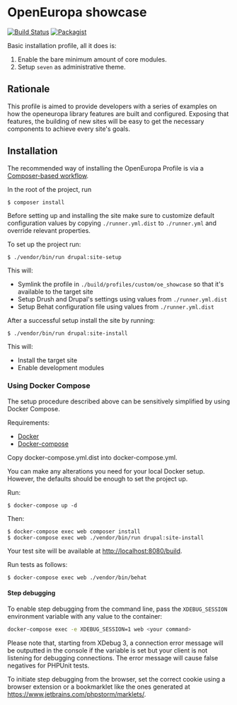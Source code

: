 # OpenEuropa showcase

[![Build Status](https://drone.fpfis.eu/api/badges/openeuropa/oe_showcase/status.svg?branch=master)](https://drone.fpfis.eu/openeuropa/oe_showcase)
[![Packagist](https://img.shields.io/packagist/v/openeuropa/oe_showcase.svg)](https://packagist.org/packages/openeuropa/oe_showcase)

Basic installation profile, all it does is:

1. Enable the bare minimum amount of core modules.
2. Setup `seven` as administrative theme.

## Rationale

This profile is aimed to provide developers with a series of examples on how the openeuropa library features are built and configured. Exposing that features, the building of new sites will be easy to get the necessary components to achieve every site's goals.

## Installation

The recommended way of installing the OpenEuropa Profile is via a [Composer-based workflow][1].

In the root of the project, run

```
$ composer install
```

Before setting up and installing the site make sure to customize default configuration values by copying `./runner.yml.dist`
to `./runner.yml` and override relevant properties.

To set up the project run:

```
$ ./vendor/bin/run drupal:site-setup
```

This will:

- Symlink the profile in `./build/profiles/custom/oe_showcase` so that it's available to the target site
- Setup Drush and Drupal's settings using values from `./runner.yml.dist`
- Setup Behat configuration file using values from `./runner.yml.dist`

After a successful setup install the site by running:

```
$ ./vendor/bin/run drupal:site-install
```

This will:

- Install the target site
- Enable development modules

### Using Docker Compose

The setup procedure described above can be sensitively simplified by using Docker Compose.

Requirements:

- [Docker][2]
- [Docker-compose][3]

Copy docker-compose.yml.dist into docker-compose.yml.

You can make any alterations you need for your local Docker setup. However, the defaults should be enough to set the project up.

Run:

```
$ docker-compose up -d
```

Then:

```
$ docker-compose exec web composer install
$ docker-compose exec web ./vendor/bin/run drupal:site-install
```

Your test site will be available at [http://localhost:8080/build](http://localhost:8080/build).

Run tests as follows:

```
$ docker-compose exec web ./vendor/bin/behat
```

#### Step debugging

To enable step debugging from the command line, pass the `XDEBUG_SESSION` environment variable with any value to
the container:

```bash
docker-compose exec -e XDEBUG_SESSION=1 web <your command>
```

Please note that, starting from XDebug 3, a connection error message will be outputted in the console if the variable is
set but your client is not listening for debugging connections. The error message will cause false negatives for PHPUnit
tests.

To initiate step debugging from the browser, set the correct cookie using a browser extension or a bookmarklet
like the ones generated at https://www.jetbrains.com/phpstorm/marklets/.

[1]: https://www.drupal.org/docs/develop/using-composer/using-composer-to-manage-drupal-site-dependencies#managing-contributed
[2]: https://www.docker.com/get-docker
[3]: https://docs.docker.com/compose

